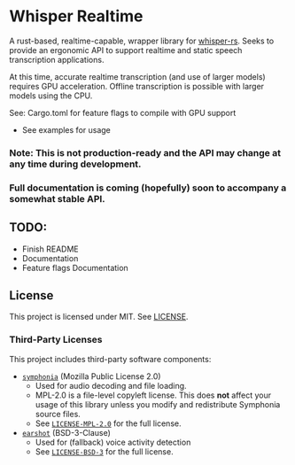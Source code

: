 # Whisper Realtime

A rust-based, realtime-capable, wrapper library for [whisper-rs](https://github.com/tazz4843/whisper-rs).
Seeks to provide an ergonomic API to support realtime and static speech transcription applications.

At this time, accurate realtime transcription (and use of larger models) requires GPU acceleration.
Offline transcription is possible with larger models using the CPU.

See: Cargo.toml for feature flags to compile with GPU support

- See examples for usage

### Note: This is not production-ready and the API may change at any time during development.

### Full documentation is coming (hopefully) soon to accompany a somewhat stable API.

## TODO:

- Finish README
- Documentation
- Feature flags Documentation

## License

This project is licensed under MIT. See [LICENSE](./LICENSE-MIT).

### Third-Party Licenses

This project includes third-party software components:

- [`symphonia`](https://github.com/pdeljanov/symphonia) (Mozilla Public License 2.0)
    - Used for audio decoding and file loading.
    - MPL-2.0 is a file-level copyleft license. This does **not** affect your usage of this library unless you modify
      and redistribute Symphonia source files.
    - See [`LICENSE-MPL-2.0`](./LICENSE-MPL-2.0) for the full license.
- [`earshot`](https://github.com/pykeio/earshot) (BSD-3-Clause)
    - Used for (fallback) voice activity detection
    - See [`LICENSE-BSD-3`](./LICENSE-BSD-3) for the full license.
